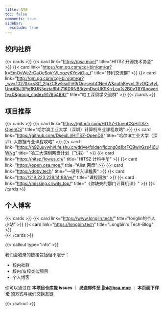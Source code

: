 ```yaml
---
title: 友链
toc: false
comments: true
sidebar:
  exclude: true
---
```


## 校内社群

{{< cards >}}
  {{< card link="https://osa.moe/" title="HITSZ 开源技术协会" >}}
  {{< card link="https://qm.qq.com/cgi-bin/qm/qr?k=EmOyWeZrOaOeSoVrVLoozyKYdvjOia_t" title="转码交流群" >}}
  {{< card link="http://qm.qq.com/cgi-bin/qm/qr?_wv=1027&k=sSff_2IgZC8w5sxlhV0rQqrsexbCNedW&authKey=L3IvOQIvtyLUnr4BiJ3Pje1KUN5pzta8bfl71KDRNB3rzmDspUK9KrrLou%2B0vT8Y&noverify=0&group_code=917854892" title="哈工深留学交流群" >}}
{{< /cards >}}

## 项目推荐

{{< cards >}}
  {{< card link="https://github.com/HITSZ-OpenCS/HITSZ-OpenCS" title="哈尔滨工业大学（深圳）计算机专业课程攻略" >}}
  {{< card link="https://github.com/DseidLi/HITSZ-OpenDS" title="哈尔滨工业大学（深圳）大数据专业课程攻略" >}}
  {{< card link="https://n92uuvwhvl.feishu.cn/drive/folder/fldcng8q1brFQ9wjrGzs4i6UWNg" title="哈工大深圳网盘计划（飞书）" >}}
  {{< card link="https://hitsz.flowus.cn/" title="HITSZ 计科手册" >}}
  {{< card link="https://open.osa.moe/" title="Alist 网盘" >}}
  {{< card link="https://doby.tech" title="一键导入课程表" >}}
  {{< card link="http://219.223.238.14:88/ve/" title="课程回放" >}}
  {{< card link="https://missing.criwits.top/" title="《你缺失的那门计算机课》" >}}
{{< /cards >}}

## 个人博客

{{< cards >}}
  {{< card link="https://www.longlin.tech/" title="longlin的个人小站" >}}
  {{< card link="https://longbin.tech" title="Longbin's Tech-Blog" >}}  
{{< /cards >}}

{{< callout type="info" >}}

我们会收录的链接包括但不限于：

- 校内社群
- 校内/友校类似项目
- 个人博客

你可以通过在 **本项目仓库提 issues** ｜ **发送邮件至 [📮hi@hoa.moe](mailto:hi@hoa.moe)** ｜ **本页面下评论** 的方式与我们交换友链

{{< /callout >}}
